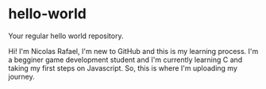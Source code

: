 # hello-world
Your regular hello world repository.

Hi! I'm Nicolas Rafael, I'm new to GitHub and this is my learning process. 
I'm a begginer game development student and I'm currently learning C and taking my first steps on Javascript. 
So, this is where I'm uploading my journey. 
